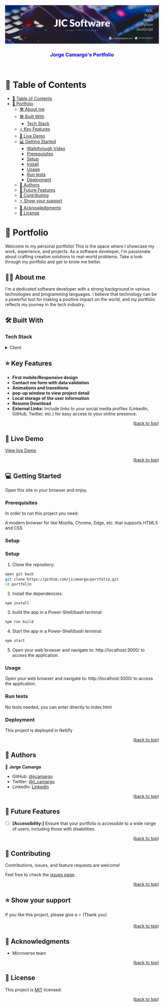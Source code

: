 <a name="readme-top"></a>

<div align="center">
  <br/>
  <img src="public/images/jicsoftware.-cover-2023.png" alt="banner image">
  <br/>
  <h3 style="color:blue"><b>Jorge Camargo's Portfolio</b></h3>
  <br/>
</div>

<!-- TABLE OF CONTENTS -->
# 📗 Table of Contents

- [📗 Table of Contents](#-table-of-contents)
- [📖 Portfolio ](#aboutproject)
  - [🛠 About me ](#about)
  - [🛠 Built With ](#built-with)
    - [Tech Stack ](#tech-stack-)
  - [⭐️ Key Features ](#️key-features-)
  - [🚀 Live Demo ](#-live-demo-)
  - [💻 Getting Started ](#-getting-started-)
    - [Walkthrough Video](#walkthrough-video)
    - [Prerequisites](#prerequisites)
    - [Setup](#setup)
    - [Install](#install)
    - [Usage](#usage)
    - [Run tests](#run-tests)
    - [Deployment](#deployment)
  - [👥 Authors ](#-authors-)
  - [🔭 Future Features ](#-future-features-)
  - [🤝 Contributing ](#-contributing-)
  - [⭐️ Show your support ](#️-show-your-support-)
  - [🙏 Acknowledgments ](#-acknowledgments-)
  - [📝 License ](#-license-)

<!-- PROJECT DESCRIPTION -->
# 📖 Portfolio <a name="aboutproject"></a>

Welcome to my personal portfolio! This is the space where I showcase my work, experience, and projects. As a software developer, I'm passionate about crafting creative solutions to real-world problems. Take a look through my portfolio and get to know me better.

## 👨🏽 About me <a name="about"></a>
I'm a dedicated software developer with a strong background in various technologies and programming languages. I believe that technology can be a powerful tool for making a positive impact on the world, and my portfolio reflects my journey in the tech industry.

## 🛠 Built With <a name="built-with"></a>

### Tech Stack <a name="tech-stack"></a>

<details>
  <summary>Client</summary>
  <ul>
    <li>REACT</li>
    <li>JavaScript</li>
    <li>HTML</li>
    <li>CSS</li>
  </ul>
</details>

## ⭐️ Key Features <a name="key-features"></a>

- **First mobile/Responsive design**
- **Contact me form with data validation**
- **Animations and transitions**
- **pop-up window to view project detail**
- **Local storage of the user information**
- **Resume Download**
- **External Links:** Include links to your social media profiles (LinkedIn, GitHub, Twitter, etc.) for easy access to your online presence.

<p align="right">(<a href="#readme-top">back to top</a>)</p>

<!-- LIVE DEMO -->

## 🚀 Live Demo <a name="live-demo"></a>

[View live Demo](https://jicamargo.github.io/first-mobile-portfolio/)

<p align="right">(<a href="#readme-top">back to top</a>)</p>

<!-- GETTING STARTED -->

## 💻 Getting Started <a name="getting-started"></a>

Open this site in your browser and enjoy.


### Prerequisites

In order to run this project you need:

A modern browser for like Mozilla, Chrome, Edge, etc. that supports HTML5 and CSS

### Setup

<!-- Setup -->
### Setup <a name="setup"></a>

1. Clone the repository:

```bash
open git bash
git clone https://github.com/jicamargo/portfolio.git
cd portfolio
```

2. Install the dependencies:

```
npm install
```

3. build the app in a Power-Shell/bash terminal:

```bash
npm run build
```

4. Start the app in a Power-Shell/bash terminal:

```bash
npm start
```

5. Open your web browser and navigate to: http://localhost:3000/ to access the application.


### Usage

Open your web browser and navigate to: http://localhost:3000/ to access the application.

### Run tests

No tests needed, you can enter directly to index.html 

### Deployment

This project is deployed in Netlify

<p align="right">(<a href="#readme-top">back to top</a>)</p>

<!-- AUTHORS -->

## 👥 Authors <a name="authors"></a>

👤 **Jorge Camargo**

- GitHub: [@jicamargo](https://github.com/jicamargo)
- Twitter: [@ji_camargo](https://twitter.com/ji_camargo)
- LinkedIn: [LinkedIn](https://linkedin.com/in/jorgecamargog)

<p align="right">(<a href="#readme-top">back to top</a>)</p>

<!-- FUTURE FEATURES -->

## 🔭 Future Features <a name="future-features"></a>

- [ ] **[Accessibility:]** Ensure that your portfolio is accessible to a wide range of users, including those with disabilities.

<p align="right">(<a href="#readme-top">back to top</a>)</p>

<!-- CONTRIBUTING -->

## 🤝 Contributing <a name="contributing"></a>

Contributions, issues, and feature requests are welcome!

Feel free to check the [issues page](../../issues/).

<p align="right">(<a href="#readme-top">back to top</a>)</p>

<!-- SUPPORT -->

## ⭐️ Show your support <a name="support"></a>

If you like this project, please give a ⭐️ (Thank you) 
<p align="right">(<a href="#readme-top">back to top</a>)</p>

<!-- ACKNOWLEDGEMENTS -->

## 🙏 Acknowledgments <a name="acknowledgements"></a>

- Microverse team
<p align="right">(<a href="#readme-top">back to top</a>)</p>

## 📝 License <a name="license"></a>

This project is [MIT](./LICENSE) licensed.
<p align="right">(<a href="#readme-top">back to top</a>)</p>


